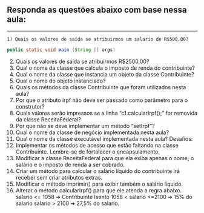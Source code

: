 ## Responda as questões abaixo com base nessa aula:
***
`1) Quais os valores de saída se atribuirmos um salario de R$500,00?`

```java
public static void main (String [] args)
```


2) Quais os valores de saída se atribuirmos R$2500,00?
3) Qual o nome da classe que calcula o imposto de renda do contribuinte?
4) Qual o nome da classe que instancia um objeto da classe Contribuinte?
5) Qual o nome do objeto instanciado?
6) Quais os métodos da classe Contribuinte que foram utilizados nesta aula?
7) Por que o atributo irpf não deve ser passado como parâmetro para o construtor?
8) Quais valores serão impressos se a linha “c1.calcularIrpf();” for removida da 
classe ReceitaFederal?
9) Por que não se deve implementar um método “setIrpf”?
10) Qual o nome da classe de negócio implementada nesta aula?
11) Qual o nome da classe executável implementada nesta aula?
Desafios: 
1) Implementar os métodos de acesso que estão faltando na classe Contribuinte. 
Lembre-se de fortalecer o encapsulamento.
2) Modificar a classe ReceitaFederal para que ela exiba apenas o nome, o salário e 
o imposto de renda a ser cobrado.
3) Criar um método para calcular o salário líquido do contribuinte irá receber sem 
criar atributos extras.
4) Modificar o método imprimir() para exibir também o salário líquido.
5) Alterar o método calcularIrpf() para que ele atenda a regra abaixo.
salario <= 1058 ➔ Contribuinte Isento
1058 < salario <=2100 ➔ 15% do salario
salario > 2100 ➔ 27,5% do salario.
